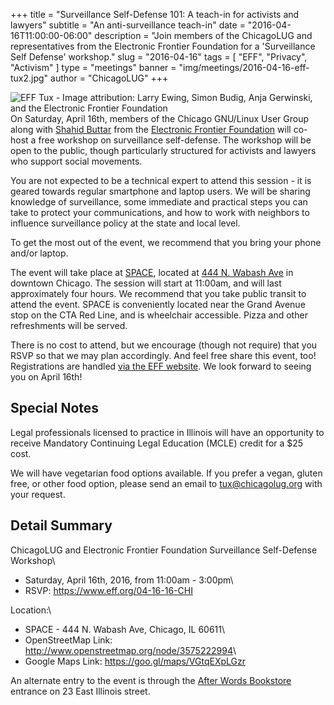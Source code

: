 +++
title = "Surveillance Self-Defense 101: A teach-in for activists and lawyers"
subtitle = "An anti-surveillance teach-in"
date = "2016-04-16T11:00:00-06:00"
description = "Join members of the ChicagoLUG and representatives from the Electronic Frontier Foundation for a 'Surveillance Self Defense' workshop."
slug = "2016-04-16"
tags = [ "EFF", "Privacy", "Activism" ] 
type = "meetings"
banner = "img/meetings/2016-04-16-eff-tux2.jpg"
author = "ChicagoLUG"
+++

<img src="/img/meetings/2016-04-16-eff-tux.jpg" alt="EFF Tux - Image attribution: Larry Ewing, Simon Budig, Anja Gerwinski, and the Electronic Frontier Foundation" style="float:right;">

On Saturday, April 16th, members of the Chicago GNU/Linux User Group
along with [Shahid
Buttar](https://www.eff.org/about/staff/shahid-buttar) from the
[Electronic Frontier Foundation](https://www.eff.org/) will co-host a
free workshop on surveillance self-defense. The workshop will be open to
the public, though particularly structured for activists and lawyers who
support social movements.

You are not expected to be a technical expert to attend this session -
it is geared towards regular smartphone and laptop users. We will be
sharing knowledge of surveillance, some immediate and practical steps
you can take to protect your communications, and how to work with
neighbors to influence surveillance policy at the state and local level.

To get the most out of the event, we recommend that you bring your phone
and/or laptop.

The event will take place at [SPACE](http://space.doejo.com/), located
at [444 N. Wabash Ave](http://www.openstreetmap.org/node/3575222994) in
downtown Chicago. The session will start at 11:00am, and will last
approximately four hours. We recommend that you take public transit to
attend the event. SPACE is conveniently located near the Grand Avenue
stop on the CTA Red Line, and is wheelchair accessible. Pizza and other
refreshments will be served.

There is no cost to attend, but we encourage (though not require) that
you RSVP so that we may plan accordingly. And feel free share this
event, too! Registrations are handled [via the EFF
website](https://www.eff.org/04-16-16-CHI). We look forward to seeing
you on April 16th!

Special Notes
-------------

Legal professionals licensed to practice in Illinois will have an
opportunity to receive Mandatory Continuing Legal Education (MCLE)
credit for a $25 cost.

We will have vegetarian food options available. If you prefer a vegan,
gluten free, or other food option, please send an email to
<tux@chicagolug.org> with your request.

Detail Summary
--------------

ChicagoLUG and Electronic Frontier Foundation Surveillance Self-Defense
Workshop\
- Saturday, April 16th, 2016, from 11:00am - 3:00pm\
- RSVP: <https://www.eff.org/04-16-16-CHI>

Location:\
- SPACE - 444 N. Wabash Ave, Chicago, IL 60611\
- OpenStreetMap Link: <http://www.openstreetmap.org/node/3575222994>\
- Google Maps Link: <https://goo.gl/maps/VGtqEXpLGzr>

An alternate entry to the event is through the [After Words
Bookstore](http://after-wordschicago.com/) entrance on 23 East Illinois
street.
